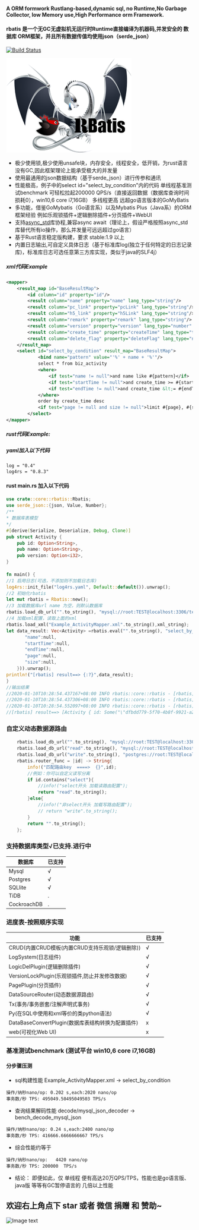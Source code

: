 
#### A ORM formwork Rustlang-based,dynamic sql, no Runtime,No Garbage Collector, low Memory use,High Performance orm Framework.
#### rbatis 是一个无GC无虚拟机无运行时Runtime直接编译为机器码,并发安全的  数据库 ORM框架，并且所有数据传值均使用json（serde_json）
[![Build Status](https://travis-ci.org/zhuxiujia/rbatis.svg?branch=master)](https://travis-ci.org/zhuxiujia/rbatis)

![Image text](logo.png)

* 极少使用锁,极少使用unsafe块，内存安全，线程安全，低开销，为rust语言没有GC,因此框架理论上能承受极大的并发量
* 使用最通用的json数据结构（基于serde_json）进行传参和通讯
* 性能极高，例子中的select id="select_by_condition"内的代码 单线程基准测试benchmark 可轻松拉起200000 QPS/s（直接返回数据（数据库查询时间损耗0），win10,6 core i7,16GB）  多线程更高 远超go语言版本的GoMyBatis
* 多功能，借鉴GoMybatis（Go语言系）以及Mybatis Plus（Java系）的ORM框架经验 例如乐观锁插件+逻辑删除插件+分页插件+WebUI
* 支持[async_std](https://github.com/async-rs/async-std)库协程,兼容async await（理论上，假设严格按照async_std库替代所有io操作，那么并发量可远远超过go语言）
* 基于Rust语言稳定版构建，要求 stable:1.9 以上
* 内置日志输出,可自定义具体日志（基于标准库log(独立于任何特定的日志记录库)，标准库日志可选任意第三方库实现，类似于java的SLF4j）

##### xml代码Example
``` xml
<mapper>
    <result_map id="BaseResultMap">
        <id column="id" property="id"/>
        <result column="name" property="name" lang_type="string"/>
        <result column="pc_link" property="pcLink" lang_type="string"/>
        <result column="h5_link" property="h5Link" lang_type="string"/>
        <result column="remark" property="remark" lang_type="string"/>
        <result column="version" property="version" lang_type="number" version_enable="true"/>
        <result column="create_time" property="createTime" lang_type="time"/>
        <result column="delete_flag" property="deleteFlag" lang_type="number" logic_enable="true" logic_undelete="1" logic_deleted="0"/>
    </result_map>
    <select id="select_by_condition" result_map="BaseResultMap">
            <bind name="pattern" value="'%' + name + '%'"/>
            select * from biz_activity
            <where>
                <if test="name != null">and name like #{pattern}</if>
                <if test="startTime != null">and create_time >= #{startTime}</if>
                <if test="endTime != null">and create_time &lt;= #{endTime}</if>
            </where>
            order by create_time desc
            <if test="page != null and size != null">limit #{page}, #{size}</if>
        </select>
</mapper>
``` 
##### rust代码Example:
##### yaml加入以下代码
```$xslt
log = "0.4"
log4rs = "0.8.3"
```
#### rust main.rs 加入以下代码
``` rust
use crate::core::rbatis::Rbatis;
use serde_json::{json, Value, Number};
/**
* 数据库表模型
*/
#[derive(Serialize, Deserialize, Debug, Clone)]
pub struct Activity {
    pub id: Option<String>,
    pub name: Option<String>,
    pub version: Option<i32>,
}

fn main() {
//1 启用日志(可选，不添加则不加载日志库)
log4rs::init_file("log4rs.yaml", Default::default()).unwrap();
//2 初始化rbatis
let mut rbatis = Rbatis::new();
//3 加载数据库url name 为空，则默认数据库
rbatis.load_db_url("".to_string(), "mysql://root:TEST@localhost:3306/test");
//4 加载xml配置，读取上面的xml
rbatis.load_xml("Example_ActivityMapper.xml".to_string(),xml_string);
let data_result: Vec<Activity> =rbatis.eval("".to_string(), "select_by_condition", &mut json!({
       "name":null,
       "startTime":null,
       "endTime":null,
       "page":null,
       "size":null,
    })).unwrap();
println!("[rbatis] result==> {:?}",data_result);
}
//输出结果
//2020-01-10T10:28:54.437167+08:00 INFO rbatis::core::rbatis - [rbatis] Query ==>  Example_ActivityMapper.xml.select_by_condition: select * from biz_activity  order by create_time desc
//2020-01-10T10:28:54.437306+08:00 INFO rbatis::core::rbatis - [rbatis][args] ==>  Example_ActivityMapper.xml.select_by_condition: 
//2020-01-10T10:28:54.552097+08:00 INFO rbatis::core::rbatis - [rbatis] ReturnRows <== 2
//[rbatis] result==> [Activity { id: Some("\"dfbdd779-5f70-4b8f-9921-a235a9c75b69\""), name: Some("\"新人专享\""), version: Some(6) }, Activity { id: Some("\"dfbdd779-5f70-4b8f-9921-c235a9c75b69\""), name: Some("\"新人专享\""), version: Some(6) }]
```
### 自定义动态数据源路由
``` rust
    rbatis.load_db_url("".to_string(), "mysql://root:TEST@localhost:3306/test");//默认配置
    rbatis.load_db_url("read".to_string(), "mysql://root:TEST@localhost:3306/test");//只读库
    rbatis.load_db_url("write".to_string(), "postgres://root:TEST@localhost:3306/test");//只写库
    rbatis.router_func = |id| -> String{
        info!("匹配路由key  ====>  {}",id);
        //例如：你可以自定义读写分离
        if id.contains("select"){
            //info!("select开头 加载读路由配置");
            return "read".to_string();
        }else{
            //info!("非select开头 加载写路由配置");
            // return "write".to_string();
        }
        return "".to_string();
    };
```


### 支持数据库类型√已支持.进行中
| 数据库    | 已支持 |
| ------ | ------ |
| Mysql            | √     |   
| Postgres         | √     |  
| SQLlite          | √     |  
| TiDB             | .     |
| CockroachDB      | .     |

### 进度表-按照顺序实现
| 功能    | 已支持 |
| ------ | ------ |
| CRUD(内置CRUD模板(内置CRUD支持乐观锁/逻辑删除))               | √     |
| LogSystem(日志组件)                                          | √     | 
| LogicDelPlugin(逻辑删除插件)                                 | √     |
| VersionLockPlugin(乐观锁插件,防止并发修改数据)                | √     |
| PagePlugin(分页插件)                                         | √     |
| DataSourceRouter(动态数据源路由)                             | √     |  
| Tx(事务/事务嵌套/注解声明式事务)                              | √     |   
| Py(在SQL中使用和xml等价的类python语法)                        | √     | 
| DataBaseConvertPlugin(数据库表结构转换为配置插件)             | x     | 
| web(可视化Web UI)                                            | x     |  


### 基准测试benchmark (测试平台 win10,6 core i7,16GB)
#### 分步骤压测

* sql构建性能  Example_ActivityMapper.xml -> select_by_condition
``` 
操作/纳秒nano/op: 0.202 s,each:2020 nano/op
事务数/秒 TPS: 495049.50495049503 TPS/s
``` 

* 查询结果解码性能 decode/mysql_json_decoder  ->  bench_decode_mysql_json
``` 
操作/纳秒nano/op: 0.24 s,each:2400 nano/op
事务数/秒 TPS: 416666.6666666667 TPS/s
``` 

* 综合性能约等于
``` 
操作/纳秒nano/op:   4420 nano/op 
事务数/秒 TPS: 200000  TPS/s
``` 

* 结论： 即便如此，仅 单线程 便有高达20万QPS/TPS，性能也是go语言版、java版 等等有GC暂停语言的 几倍以上性能

         
## 欢迎右上角点下 star 或者 微信 捐赠 和 赞助~
![Image text](https://zhuxiujia.github.io/gomybatis.io/assets/wx_account.jpg)
